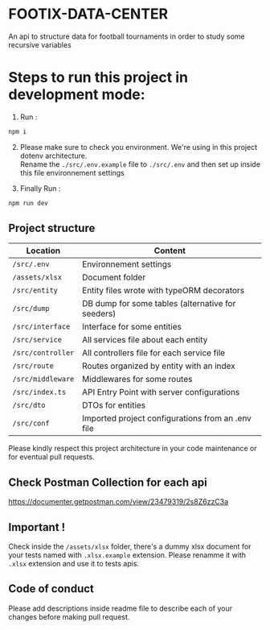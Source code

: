 # FOOTIX-DATA-CENTER
An api to structure data for football tournaments in order to study some recursive variables

# Steps to run this project in development mode:

1. Run :
```bash
npm i
```
2. Please make sure to check you environment. We're using in this project dotenv architecture.<br>
Rename the `./src/.env.example` file to `./src/.env` and then set up inside this file environnement settings

3. Finally Run : 
```bash
npm run dev
```

## Project structure

| Location             |  Content                                   |
|----------------------|--------------------------------------------|
| `/src/.env`  | Environnement settings                    |
| `/assets/xlsx`  | Document folder                     |
| `/src/entity`   | Entity files wrote with typeORM decorators  |
| `/src/dump`   | DB dump for some tables (alternative for seeders)  |
| `/src/interface`   | Interface for some entities  |
| `/src/service`   | All services file about each entity |
| `/src/controller`   | All controllers file for each service file |
| `/src/route`        | Routes organized by entity with an index |
| `/src/middleware`   | Middlewares for some routes  |
| `/src/index.ts` | API Entry Point with server configurations |
| `/src/dto`     | DTOs for entities          |
| `/src/conf`     | Imported project configurations from an .env file  |

Please kindly respect this project architecture in your code maintenance or for eventual pull requests.


## Check Postman Collection for each api
https://documenter.getpostman.com/view/23479319/2s8Z6zzC3a

## Important !
Check inside the `/assets/xlsx` folder, there's a dummy xlsx document for your tests named with `.xlsx.example` extension.
Please renamme it with `.xlsx` extension and use it to tests apis.

## Code of conduct
Please add descriptions inside readme file to describe each of your changes before making pull request.

[link-author]: https://github.com/yaasiin-ayeva
